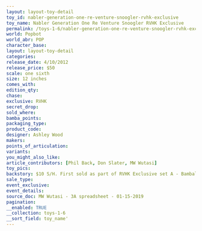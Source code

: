 ```yaml
---
layout: layout-toy-detail 
toy_id: nabler-generation-one-re-venture-snoogler-rvhk-exclusive
toy_name: Nabler Generation One Re Venture Snoogler RVHK Exclusive
permalink: /toys-1-6/nabler-generation-one-re-venture-snoogler-rvhk-exclusive.html
world: Popbot
world_abr: POP
character_base: 
layout: layout-toy-detail
categories: 
release_date: 4/10/2012
release_price: $50 
scale: one sixth
size: 12 inches
comes_with: 
edition_qty: 
chase: 
exclusive: RVHK
secret_drop: 
sold_where: 
bamba_points: 
packaging_type: 
product_code: 
designer: Ashley Wood
makers: 
points_of_articulation: 
variants: 
you_might_also_like: 
article_contributors: [Phil Back, Don Slater, MW Wutasi]
toy_pics: 
backstory: $10 S/H. First sold as part of RVHK Exclusive set A - Bambaland allotment sold on 2012.05.07
sale_type: 
event_exclusive: 
event_details: 
source_doc: MW Wutasi - 3A spreadsheet - 01-15-2019
pagination: 
__enabled: TRUE
__collection: toys-1-6
__sort_field: toy_name'
---
```


